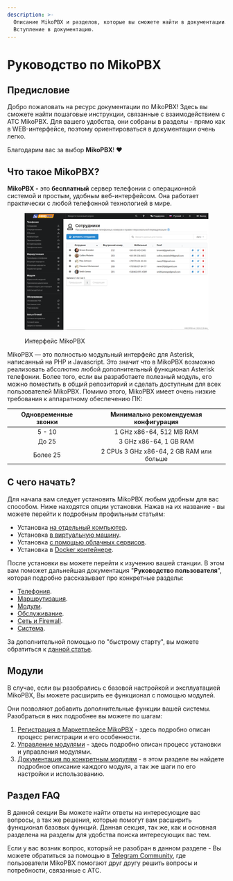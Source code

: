 ```yaml
---
description: >-
  Описание MikoPBX и разделов, которые вы сможете найти в документации.
  Вступление в документацию.
---
```


# Руководство по MikoPBX

## Предисловие&#x20;

Добро пожаловать на ресурс документации по MikoPBX! Здесь вы сможете найти пошаговые инструкции, связанные с взаимодействием с АТС MikoPBX. Для вашего удобства, они собраны в разделы - прямо как в WEB-интерфейсе, поэтому ориентироваться в документации очень легко.

Благодарим вас за выбор **MikoPBX**! :heart:

## Что такое MikoPBX?

**MikoPBX -** это **бесплатный** сервер телефонии с операционной системой и простым, удобным веб-интерфейсом. Она работает практически с любой телефонной технологией в мире.

<figure><img src=".gitbook/assets/employyesSection.png" alt=""><figcaption><p>Интерфейс MikoPBX</p></figcaption></figure>

MikoPBX — это полностью модульный интерфейс для Asterisk, написанный на PHP и Javascript. Это значит что в MikoPBX возможно реализовать абсолютно любой дополнительный функционал Asterisk телефонии. Более того, если вы разработаете полезный модуль, его можно поместить в общий репозиторий и сделать доступным для всех пользователей MikoPBX. Помимо этого, MikoPBX имеет очень низкие требования к аппаратному обеспечению ПК:

| Одновременные звонки |  Минимально рекомендуемая конфигурация   |
| :------------------: | :--------------------------------------: |
|        5 - 10        |         1 GHz x86-64, 512 MB RAM         |
|        До 25         |          3 GHz x86-64, 1 GB RAM          |
|       Более 25       | 2 CPUs 3 GHz x86-64, 2 GB RAM или больше |

## С чего начать?

Для начала вам следует установить MikoPBX любым удобным для вас способом. Ниже находятся опции установки. Нажав на их название - вы можете перейти к подробным профильным статьям:

* Установка [на отдельный компьютер](setup/bare-metal.md).
* Установка [в виртуальную машину](setup/hypervisor/).
* Установка [с помощью облачных сервисов](setup/cloud/).
* Установка в [Docker контейнере](setup/docker/).

После установки вы можете перейти к изучению вашей станции. В этом вам поможет дальнейшая документация "**Руководство пользователя**", которая подробно рассказывает про конкретные разделы:&#x20;

* [Телефония](manual/telephony/).
* [Маршрутизация](manual/routing/).
* [Модули](manual/modules/).
* [Обслуживание](manual/maintenance/).
* [Сеть и Firewall](manual/connectivity/).
* [Система](manual/system/).

За дополнительной помощью по "быстрому старту", вы можете обратиться к [данной статье](readme/quick-start.md).

## Модули

В случае, если вы разобрались с базовой настройкой и эксплуатацией MikoPBX, Вы можете расширить ее функционал с помощью модулей.

Они позволяют добавить дополнительные функции вашей системы. Разобраться в них подробнее вы можете по шагам:

1. [Регистрация в Маркетплейсе MikoPBX](manual/modules/licensing.md) - здесь подробно описан процесс регистрации и его особенности.
2. [Управление модулями](manual/modules/pbx-extension-modules.md) - здесь подробно описан процесс установки и управления модулями.
3. [Документация по конкретным модулям](modules/miko/) - в этом разделе вы найдете подробное описание каждого модуля, а так же шаги по его настройки и использованию.

## Раздел FAQ

В данной секции Вы можете найти ответы на интересующие вас вопросы, а так же решения, которые помогут вам расширить функционал базовых функций. Данная секция, так же, как и основная разделена на разделы для удобства поиска интересующих вас тем.

Если у вас возник вопрос, который не разобран в данном разделе - Вы можете обратиться за помощью в [Telegram Community](https://t.me/mikopbx), где пользователи MikoPBX помогают друг другу решить вопросы и потребности, связанные с АТС.
